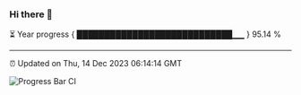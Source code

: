 ### Hi there 👋

⏳ Year progress { ████████████████████████████▁▁ } 95.14 %

---

⏰ Updated on Thu, 14 Dec 2023 06:14:14 GMT

![Progress Bar CI](https://github.com/liununu/liununu/workflows/Progress%20Bar%20CI/badge.svg)
